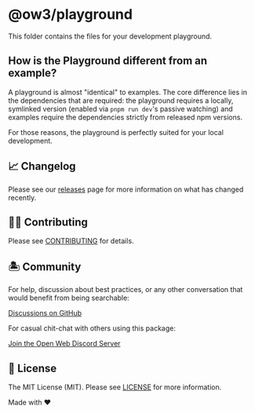 # @ow3/playground

This folder contains the files for your development playground.

## How is the Playground different from an example?

A playground is almost "identical" to examples. The core difference lies in the dependencies that are required: the playground requires a locally, symlinked version (enabled via `pnpm run dev`'s passive watching) and examples require the dependencies strictly from released npm versions.

For those reasons, the playground is perfectly suited for your local development.

## 📈 Changelog

Please see our [releases](https://github.com/ow3org/vue-components-library-starter/releases) page for more information on what has changed recently.

## 💪🏼 Contributing

Please see [CONTRIBUTING](../.github/CONTRIBUTING.md) for details.

## 🏝 Community

For help, discussion about best practices, or any other conversation that would benefit from being searchable:

[Discussions on GitHub](https://github.com/openweblabs/web-components-library-starter/discussions)

For casual chit-chat with others using this package:

[Join the Open Web Discord Server](https://discord.ow3.org)

## 📄 License

The MIT License (MIT). Please see [LICENSE](../../LICENSE.md) for more information.

Made with ❤️
